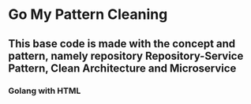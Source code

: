 # Go My Pattern Cleaning
## This base code is made with the concept and pattern, namely repository Repository-Service Pattern, Clean Architecture and Microservice
### Golang with HTML
